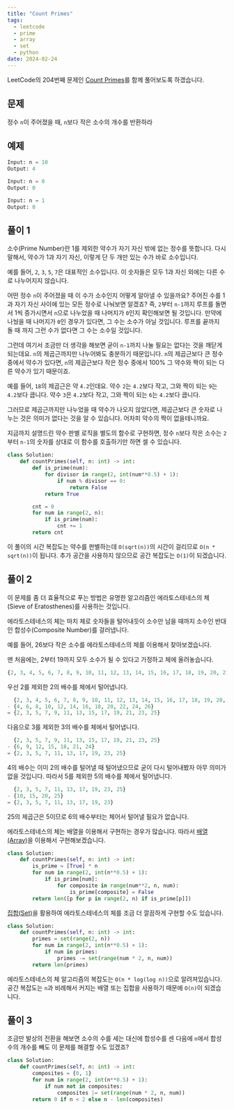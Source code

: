 ```yaml
---
title: "Count Primes"
tags:
  - leetcode
  - prime
  - array
  - set
  - python
date: 2024-02-24
---
```


LeetCode의 204번째 문제인 [Count Primes](https://leetcode.com/problems/count-primes/)를 함께 풀어보도록 하겠습니다.

## 문제

정수 `n`이 주어졌을 때, `n`보다 작은 소수의 개수를 반환하라

## 예제

```py
Input: n = 10
Output: 4
```

```py
Input: n = 0
Output: 0
```

```py
Input: n = 1
Output: 0
```

## 풀이 1

소수(Prime Number)란 1를 제외한 약수가 자기 자신 밖에 없는 정수를 뜻합니다.
다시 말해서, 약수가 1과 자기 자신, 이렇게 단 두 개만 있는 수가 바로 소수입니다.

예를 들어, `2`, `3`, `5`, `7`은 대표적인 소수입니다.
이 숫자들은 모두 1과 자신 외에는 다른 수로 나누어지지 않습니다.

어떤 정수 `n`이 주어졌을 때 이 수가 소수인지 어떻게 알아낼 수 있을까요?
주어진 수를 1과 자기 자신 사이에 있는 모든 정수로 나눠보면 알겠죠?
즉, `2`부터 `n-1`까지 루프를 돌면서 1씩 증가시면서 `n`으로 나누었을 때 나머지가 `0`인지 확인해보면 될 것입니다.
만약에 나눴을 때 나머지가 `0`인 경우가 있다면, 그 수는 소수가 아닐 것입니다.
루프를 끝까지 돌 때 까지 그런 수가 없다면 그 수는 소수일 것입니다.

그런데 여기서 조금만 더 생각을 해보면 굳이 `n-1`까지 나눌 필요는 없다는 것을 깨닫게 되는데요.
`n`의 제곱근까지만 나누어봐도 충분하기 때문입니다.
`n`의 제곱근보다 큰 정수 중에서 약수가 있다면, `n`의 제곱근보다 작은 정수 중에서 100% 그 약수와 짝이 되는 다른 약수가 있기 때문이죠.

예를 들어, `18`의 제곱근은 약 `4.2`인데요.
약수 `2`는 `4.2`보다 작고, 그와 짝이 되는 `9`는 `4.2`보다 큽니다.
약수 `3`은 `4.2`보다 작고, 그와 짝이 되는 `6`는 `4.2`보다 큽니다.

그러므로 제곱근까지만 나누었을 때 약수가 나오지 않았다면, 제곱근보다 큰 숫자로 나누는 것은 의미가 없다는 것을 알 수 있습니다.
어차피 약수의 짝이 없을테니까요.

지금까지 설명드린 약수 판별 로직을 별도의 함수로 구현하면, 정수 `n`보다 작은 소수는 `2`부터 `n-1`의 숫자를 상대로 이 함수를 호출하기만 하면 셀 수 있습니다.

```py
class Solution:
    def countPrimes(self, n: int) -> int:
        def is_prime(num):
            for divisor in range(2, int(num**0.5) + 1):
                if num % divisor == 0:
                    return False
            return True

        cnt = 0
        for num in range(2, n):
            if is_prime(num):
                cnt += 1
        return cnt
```

이 풀이의 시간 복잡도는 약수를 판별하는데 `O(sqrt(n))`의 시간이 걸리므로 `O(n * sqrt(n))`이 됩니다.
추가 공간을 사용하지 않으므로 공간 복잡도는 `O(1)`이 되겠습니다.

## 풀이 2

이 문제를 좀 더 효율적으로 푸는 방법은 유명한 알고리즘인 에라토스테네스의 체(Sieve of Eratosthenes)를 사용하는 것입니다.

에라토스테네스의 체는 마치 체로 숫자들을 털어내듯이 소수만 남을 때까지 소수인 반대인 합성수(Composite Number)를 걸러냅니다.

예를 들어, 26보다 작은 소수를 에라토스테네스의 체를 이용해서 찾아보겠습니다.

맨 처음에는, 2부터 19까지 모두 소수가 될 수 있다고 가정하고 체에 올려놓습니다.

```py
{2, 3, 4, 5, 6, 7, 8, 9, 10, 11, 12, 13, 14, 15, 16, 17, 18, 19, 20, 21, 22, 23, 24, 25, 26}
```

우선 2를 제외한 2의 배수를 체에서 털어냅니다.

```py
  {2, 3, 4, 5, 6, 7, 8, 9, 10, 11, 12, 13, 14, 15, 16, 17, 18, 19, 20, 21, 22, 23, 24, 25, 26}
- {4, 6, 8, 10, 12, 14, 16, 18, 20, 22, 24, 26}
= {2, 3, 5, 7, 9, 11, 13, 15, 17, 19, 21, 23, 25}
```

다음으로 3를 제외한 3의 배수를 체에서 털어냅니다.

```py
  {2, 3, 5, 7, 9, 11, 13, 15, 17, 19, 21, 23, 25}
- {6, 9, 12, 15, 18, 21, 24}
= {2, 3, 5, 7, 11, 13, 17, 19, 23, 25}
```

4의 배수는 이미 2의 배수를 털어낼 때 털어냈으므로 굳이 다시 털어내봤자 아무 의미가 없을 것입니다.
따라서 5를 제외한 5의 배수를 체에서 털어냅니다.

```py
  {2, 3, 5, 7, 11, 13, 17, 19, 23, 25}
- {10, 15, 20, 25}
= {2, 3, 5, 7, 11, 13, 17, 19, 23}
```

25의 제곱근은 5이므로 6의 배수부터는 체어서 털어낼 필요가 없습니다.

에라토스테네스의 체는 배열을 이용해서 구현하는 경우가 많습니다.
따라서 [배열(Array)](/data-structures/array/)을 이용해서 구현해보겠습니다.

```py
class Solution:
    def countPrimes(self, n: int) -> int:
        is_prime = [True] * n
        for num in range(2, int(n**0.5) + 1):
            if is_prime[num]:
                for composite in range(num**2, n, num):
                    is_prime[composite] = False
        return len([p for p in range(2, n) if is_prime[p]])
```

[집합(Set)](/data-structures/set/)을 활용하여 에라토스테네스의 체를 조금 더 깔끔하게 구현할 수도 있습니다.

```py
class Solution:
    def countPrimes(self, n: int) -> int:
        primes = set(range(2, n))
        for num in range(2, int(n**0.5) + 1):
            if num in primes:
                primes -= set(range(num * 2, n, num))
        return len(primes)
```

에라토스테네스의 체 알고리즘의 복잡도는 `O(n * log(log n))`으로 알려져있습니다.
공간 복잡도는 `n`과 비례해서 커지는 배열 또는 집합을 사용하기 때문에 `O(n)`이 되겠습니다.

## 풀이 3

조금만 발상의 전환을 해보면 소수의 수를 세는 대신에 합성수를 센 다음에 `n`에서 합성수의 개수를 빼도 이 문제를 해결할 수도 있겠죠?

```py
class Solution:
    def countPrimes(self, n: int) -> int:
        composites = {0, 1}
        for num in range(2, int(n**0.5) + 1):
            if num not in composites:
                composites |= set(range(num * 2, n, num))
        return 0 if n < 2 else n - len(composites)
```
